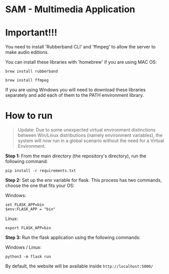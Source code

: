 # SAM - Multimedia Application

# Important!!!

You need to install 'Rubberband CLI' and 'ffmpeg' to allow the server to make audio editions.

You can install these libraries with 'homebrew' if you are using MAC OS:

```
brew install rubberband
```

```
brew install ffmpeg
```

If you are using Windows you will need to download these libraries separately and add each of them to the PATH environment library.

# How to run

> Update: Due to some unexpected virtual environment distinctions between Win/Linux distributions (namely environment variables), the system will now run in a global scenario without the need for a Virtual Environment.

**Step 1:** From the main directory (the repository's directory), run the following command:

```
pip install -r requirements.txt
```

**Step 2:** Set up the env variable for flask. This process has two commands, choose the one that fits your OS:

Windows:
```
set FLASK_APP=bin
$env:FLASK_APP = "bin"
```

Linux:
```
export FLASK_APP=bin
```

**Step 3:** Run the flask application using the following commands:

Windows / Linux:
```
python3 -m flask run
```

By default, the website will be available inside ```http://localhost:5000/```

